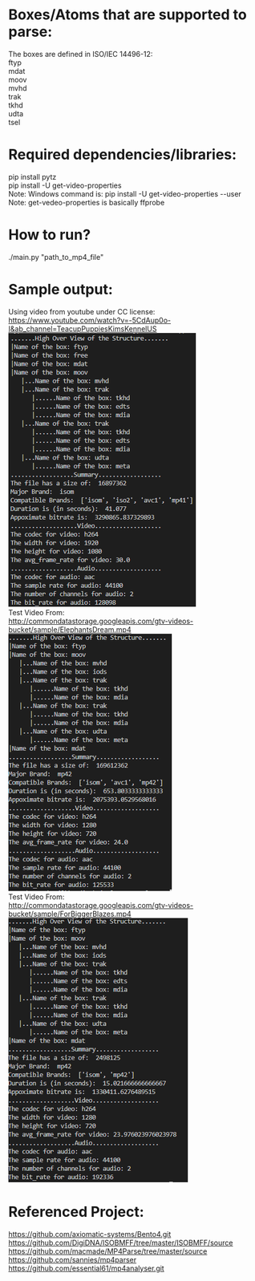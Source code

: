# Boxes/Atoms that are supported to parse:
The boxes are defined in ISO/IEC 14496-12:  
ftyp  
mdat  
moov  
    mvhd  
    trak  
        tkhd  
        udta  
        tsel  

# Required dependencies/libraries:  
pip install pytz  
pip install -U get-video-properties  
Note: Windows command is: pip install -U get-video-properties --user  
Note: get-vedeo-properties is basically ffprobe

# How to run?  
./main.py "path_to_mp4_file"  

# Sample output:  
Using video from youtube under CC license:  
https://www.youtube.com/watch?v=-5CdAup0o-I&ab_channel=TeacupPuppiesKimsKennelUS     
![Sample Output1](/assets/images/SampleOutput/sample_output1.png)  
Test Video From:  
http://commondatastorage.googleapis.com/gtv-videos-bucket/sample/ElephantsDream.mp4    
![ElephantsDream1](/assets/images/SampleOutput/ElephantsDream.png)  
Test Video From:  
http://commondatastorage.googleapis.com/gtv-videos-bucket/sample/ForBiggerBlazes.mp4  
![ForBiggerBlazes1](/assets/images/SampleOutput/ForBiggerBlazes.png)  
# Referenced Project: 
https://github.com/axiomatic-systems/Bento4.git  
https://github.com/DigiDNA/ISOBMFF/tree/master/ISOBMFF/source  
https://github.com/macmade/MP4Parse/tree/master/source  
https://github.com/sannies/mp4parser  
https://github.com/essential61/mp4analyser.git
